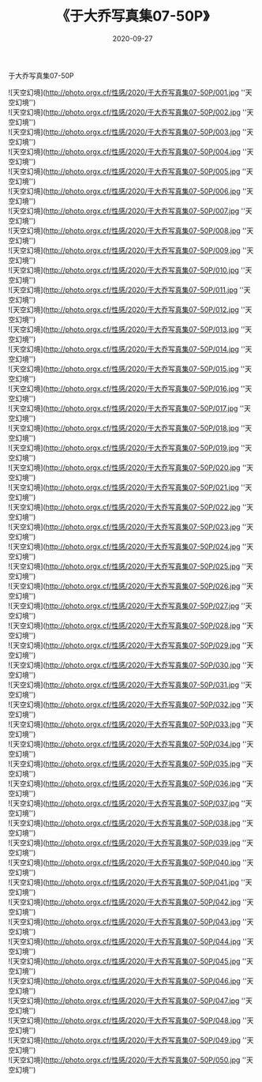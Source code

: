 ﻿---
layout: post
title:  《于大乔写真集07-50P》
date:   2020-09-27
image: http://photo.orgx.cf/性感/2020/于大乔写真集07-50P/000.jpg
categories: [美女, 性感, 泳衣]
---

于大乔写真集07-50P



![天空幻境](http://photo.orgx.cf/性感/2020/于大乔写真集07-50P/001.jpg ''天空幻境'') <br>
![天空幻境](http://photo.orgx.cf/性感/2020/于大乔写真集07-50P/002.jpg ''天空幻境'') <br>
![天空幻境](http://photo.orgx.cf/性感/2020/于大乔写真集07-50P/003.jpg ''天空幻境'') <br>
![天空幻境](http://photo.orgx.cf/性感/2020/于大乔写真集07-50P/004.jpg ''天空幻境'') <br>
![天空幻境](http://photo.orgx.cf/性感/2020/于大乔写真集07-50P/005.jpg ''天空幻境'') <br>
![天空幻境](http://photo.orgx.cf/性感/2020/于大乔写真集07-50P/006.jpg ''天空幻境'') <br>
![天空幻境](http://photo.orgx.cf/性感/2020/于大乔写真集07-50P/007.jpg ''天空幻境'') <br>
![天空幻境](http://photo.orgx.cf/性感/2020/于大乔写真集07-50P/008.jpg ''天空幻境'') <br>
![天空幻境](http://photo.orgx.cf/性感/2020/于大乔写真集07-50P/009.jpg ''天空幻境'') <br>
![天空幻境](http://photo.orgx.cf/性感/2020/于大乔写真集07-50P/010.jpg ''天空幻境'') <br>
![天空幻境](http://photo.orgx.cf/性感/2020/于大乔写真集07-50P/011.jpg ''天空幻境'') <br>
![天空幻境](http://photo.orgx.cf/性感/2020/于大乔写真集07-50P/012.jpg ''天空幻境'') <br>
![天空幻境](http://photo.orgx.cf/性感/2020/于大乔写真集07-50P/013.jpg ''天空幻境'') <br>
![天空幻境](http://photo.orgx.cf/性感/2020/于大乔写真集07-50P/014.jpg ''天空幻境'') <br>
![天空幻境](http://photo.orgx.cf/性感/2020/于大乔写真集07-50P/015.jpg ''天空幻境'') <br>
![天空幻境](http://photo.orgx.cf/性感/2020/于大乔写真集07-50P/016.jpg ''天空幻境'') <br>
![天空幻境](http://photo.orgx.cf/性感/2020/于大乔写真集07-50P/017.jpg ''天空幻境'') <br>
![天空幻境](http://photo.orgx.cf/性感/2020/于大乔写真集07-50P/018.jpg ''天空幻境'') <br>
![天空幻境](http://photo.orgx.cf/性感/2020/于大乔写真集07-50P/019.jpg ''天空幻境'') <br>
![天空幻境](http://photo.orgx.cf/性感/2020/于大乔写真集07-50P/020.jpg ''天空幻境'') <br>
![天空幻境](http://photo.orgx.cf/性感/2020/于大乔写真集07-50P/021.jpg ''天空幻境'') <br>
![天空幻境](http://photo.orgx.cf/性感/2020/于大乔写真集07-50P/022.jpg ''天空幻境'') <br>
![天空幻境](http://photo.orgx.cf/性感/2020/于大乔写真集07-50P/023.jpg ''天空幻境'') <br>
![天空幻境](http://photo.orgx.cf/性感/2020/于大乔写真集07-50P/024.jpg ''天空幻境'') <br>
![天空幻境](http://photo.orgx.cf/性感/2020/于大乔写真集07-50P/025.jpg ''天空幻境'') <br>
![天空幻境](http://photo.orgx.cf/性感/2020/于大乔写真集07-50P/026.jpg ''天空幻境'') <br>
![天空幻境](http://photo.orgx.cf/性感/2020/于大乔写真集07-50P/027.jpg ''天空幻境'') <br>
![天空幻境](http://photo.orgx.cf/性感/2020/于大乔写真集07-50P/028.jpg ''天空幻境'') <br>
![天空幻境](http://photo.orgx.cf/性感/2020/于大乔写真集07-50P/029.jpg ''天空幻境'') <br>
![天空幻境](http://photo.orgx.cf/性感/2020/于大乔写真集07-50P/030.jpg ''天空幻境'') <br>
![天空幻境](http://photo.orgx.cf/性感/2020/于大乔写真集07-50P/031.jpg ''天空幻境'') <br>
![天空幻境](http://photo.orgx.cf/性感/2020/于大乔写真集07-50P/032.jpg ''天空幻境'') <br>
![天空幻境](http://photo.orgx.cf/性感/2020/于大乔写真集07-50P/033.jpg ''天空幻境'') <br>
![天空幻境](http://photo.orgx.cf/性感/2020/于大乔写真集07-50P/034.jpg ''天空幻境'') <br>
![天空幻境](http://photo.orgx.cf/性感/2020/于大乔写真集07-50P/035.jpg ''天空幻境'') <br>
![天空幻境](http://photo.orgx.cf/性感/2020/于大乔写真集07-50P/036.jpg ''天空幻境'') <br>
![天空幻境](http://photo.orgx.cf/性感/2020/于大乔写真集07-50P/037.jpg ''天空幻境'') <br>
![天空幻境](http://photo.orgx.cf/性感/2020/于大乔写真集07-50P/038.jpg ''天空幻境'') <br>
![天空幻境](http://photo.orgx.cf/性感/2020/于大乔写真集07-50P/039.jpg ''天空幻境'') <br>
![天空幻境](http://photo.orgx.cf/性感/2020/于大乔写真集07-50P/040.jpg ''天空幻境'') <br>
![天空幻境](http://photo.orgx.cf/性感/2020/于大乔写真集07-50P/041.jpg ''天空幻境'') <br>
![天空幻境](http://photo.orgx.cf/性感/2020/于大乔写真集07-50P/042.jpg ''天空幻境'') <br>
![天空幻境](http://photo.orgx.cf/性感/2020/于大乔写真集07-50P/043.jpg ''天空幻境'') <br>
![天空幻境](http://photo.orgx.cf/性感/2020/于大乔写真集07-50P/044.jpg ''天空幻境'') <br>
![天空幻境](http://photo.orgx.cf/性感/2020/于大乔写真集07-50P/045.jpg ''天空幻境'') <br>
![天空幻境](http://photo.orgx.cf/性感/2020/于大乔写真集07-50P/046.jpg ''天空幻境'') <br>
![天空幻境](http://photo.orgx.cf/性感/2020/于大乔写真集07-50P/047.jpg ''天空幻境'') <br>
![天空幻境](http://photo.orgx.cf/性感/2020/于大乔写真集07-50P/048.jpg ''天空幻境'') <br>
![天空幻境](http://photo.orgx.cf/性感/2020/于大乔写真集07-50P/049.jpg ''天空幻境'') <br>
![天空幻境](http://photo.orgx.cf/性感/2020/于大乔写真集07-50P/050.jpg ''天空幻境'') <br>